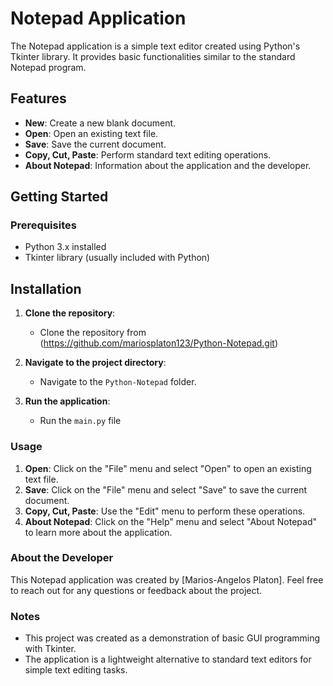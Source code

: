 # Notepad Application

The Notepad application is a simple text editor created using Python's Tkinter library. It provides basic functionalities similar to the standard Notepad program.

## Features

- **New**: Create a new blank document.
- **Open**: Open an existing text file.
- **Save**: Save the current document.
- **Copy, Cut, Paste**: Perform standard text editing operations.
- **About Notepad**: Information about the application and the developer.

## Getting Started

### Prerequisites
- Python 3.x installed
- Tkinter library (usually included with Python)

## Installation

1. **Clone the repository**:
   - Clone the repository from (https://github.com/mariosplaton123/Python-Notepad.git)

2. **Navigate to the project directory**:
   - Navigate to the `Python-Notepad` folder.

3. **Run the application**:
   - Run the `main.py` file
    

### Usage

1. **Open**: Click on the "File" menu and select "Open" to open an existing text file.
2. **Save**: Click on the "File" menu and select "Save" to save the current document.
3. **Copy, Cut, Paste**: Use the "Edit" menu to perform these operations.
4. **About Notepad**: Click on the "Help" menu and select "About Notepad" to learn more about the application.

### About the Developer

This Notepad application was created by [Marios-Angelos Platon]. Feel free to reach out for any questions or feedback about the project.

### Notes

- This project was created as a demonstration of basic GUI programming with Tkinter.
- The application is a lightweight alternative to standard text editors for simple text editing tasks.

